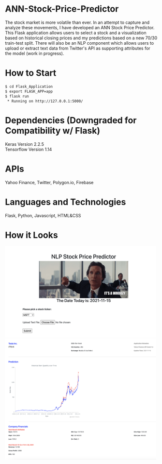 # ANN-Stock-Price-Predictor

The stock market is more volatile than ever. In an attempt to capture and analyze these movements, I have developed an ANN Stock Price Predictor. This Flask application allows users to select a stock and a visualization based on historical closing prices and my predictions based on a new 70/30 train-test split. There will also be an NLP component which allows users to upload or extract text data from Twitter's API as supporting attributes for the model (work in progress).

# How to Start
```
$ cd Flask_Application
$ export FLASK_APP=app
$ flask run
 * Running on http://127.0.0.1:5000/
```

# Dependencies (Downgraded for Compatibility w/ Flask)

Keras Version 2.2.5
<br>
Tensorflow Version 1.14

# APIs

Yahoo Finance, Twitter, Polygon.io, Firebase

# Languages and Technologies

Flask, Python, Javascript, HTML&CSS

# How it Looks
<img src="Images/home.png" alt="home" width="500" />
<img src="Images/results.png" alt="results" width="500" />
